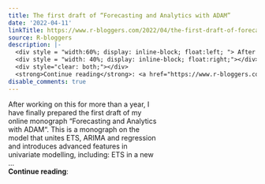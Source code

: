 ```yaml
---
title: The first draft of “Forecasting and Analytics with ADAM”
date: '2022-04-11'
linkTitle: https://www.r-bloggers.com/2022/04/the-first-draft-of-forecasting-and-analytics-with-adam/
source: R-bloggers
description: |-
  <div style = "width:60%; display: inline-block; float:left; "> After working on this for more than a year, I have finally prepared the first draft of my online monograph “Forecasting and Analytics with ADAM“. This is a monograph on the model that unites ETS, ARIMA and regression and introduces advanced features in univariate modelling, including: ETS in a new ...</div>
  <div style = "width: 40%; display: inline-block; float:right;"></div>
  <div style="clear: both;"></div>
  <strong>Continue reading</strong>: <a href="https://www.r-bloggers.com/2022/04/the-first-draft-of-forecasting-and-analytics-wit ...
disable_comments: true
---
```

<div style = "width:60%; display: inline-block; float:left; "> After working on this for more than a year, I have finally prepared the first draft of my online monograph “Forecasting and Analytics with ADAM“. This is a monograph on the model that unites ETS, ARIMA and regression and introduces advanced features in univariate modelling, including: ETS in a new ...</div>
<div style = "width: 40%; display: inline-block; float:right;"></div>
<div style="clear: both;"></div>
<strong>Continue reading</strong>: <a href="https://www.r-bloggers.com/2022/04/the-first-draft-of-forecasting-and-analytics-wit ...